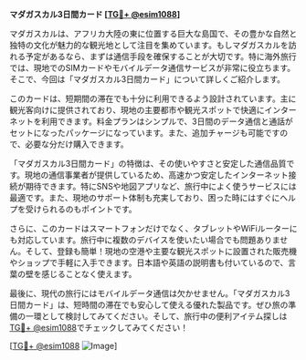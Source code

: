 **マダガスカル3日間カード [[TG💪+ @esim1088](https://t.me/s/esim1088)]**

マダガスカルは、アフリカ大陸の東に位置する巨大な島国で、その豊かな自然と独特の文化が魅力的な観光地として注目を集めています。もしマダガスカルを訪れる予定があるなら、まずは通信手段を確保することが大切です。特に海外旅行では、現地でのSIMカードやモバイルデータ通信サービスが非常に役立ちます。そこで、今回は「マダガスカル3日間カード」について詳しくご紹介します。

このカードは、短期間の滞在でも十分に利用できるよう設計されています。主に観光客向けに提供されており、現地の主要都市や観光スポットで快適にインターネットを利用できます。料金プランはシンプルで、3日間のデータ通信と通話がセットになったパッケージになっています。また、追加チャージも可能ですので、必要な分だけ購入できます。

「マダガスカル3日間カード」の特徴は、その使いやすさと安定した通信品質です。現地の通信事業者が提供しているため、高速かつ安定したインターネット接続が期待できます。特にSNSや地図アプリなど、旅行中によく使うサービスには最適です。また、現地のサポート体制も充実しており、困った時にはすぐにヘルプを受けられるのもポイントです。

さらに、このカードはスマートフォンだけでなく、タブレットやWiFiルーターにも対応しています。旅行中に複数のデバイスを使いたい場合でも問題ありません。そして、登録も簡単！現地の空港や主要な観光スポットに設置された販売機やショップで手軽に入手できます。日本語や英語の説明書も付いているので、言葉の壁を感じることなく使えます。

最後に、現代の旅行にはモバイルデータ通信は欠かせません。「マダガスカル3日間カード」は、短時間の滞在でも安心して使える優れた製品です。ぜひ旅の準備の一環として検討してみてください。そして、旅行中の便利アイテム探しは[TG💪+ @esim1088](https://t.me/s/esim1088)でチェックしてみてください！

[[TG💪+ @esim1088](https://t.me/s/esim1088) ![Image](https://i.postimg.cc/Y0z9fWf4/image.png)]